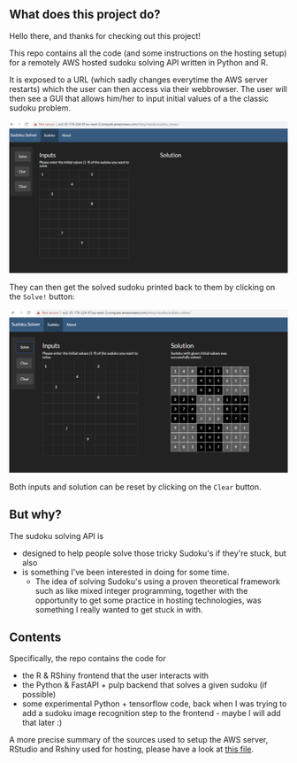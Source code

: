 ## What does this project do?

Hello there, and thanks for checking out this project!

This repo contains all the code (and some instructions on the hosting setup) for a remotely AWS hosted sudoku solving API written in Python and R.

It is exposed to a URL (which sadly changes everytime the AWS server restarts) which the user can then access via their webbrowser. The user will then see a GUI that allows him/her to input initial values of a the classic sudoku problem.

![Inputting the initial values](./Docs/user_inputs.png)

They can then get the solved sudoku printed back to them by clicking on the `Solve!` button:

![Getting that sweet solved sudoku](./Docs/output_solution.png)

Both inputs and solution can be reset by clicking on the `Clear` button.

## But why?

The sudoku solving API is 

- designed to help people solve those tricky Sudoku's if they're stuck, but also
- is something I've been interested in doing for some time. 
	- The idea of solving Sudoku's using a proven theoretical framework such as like mixed integer programming, together with the opportunity to get some practice in hosting technologies, was something I really wanted to get stuck in with.

## Contents

Specifically, the repo contains the code for

- the R & RShiny frontend that the user interacts with
- the Python & FastAPI + pulp backend that solves a given sudoku (if possible)
- some experimental Python + tensorflow code, back when I was trying to add a sudoku image recognition step to the frontend - maybe I will add that later :)

A more precise summary of the sources used to setup the AWS server, RStudio and Rshiny used for hosting, please have a look at [this file](./R/r_shiny_app/about.md).
